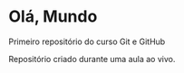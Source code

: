 # Olá, Mundo
 Primeiro repositório do curso Git e GitHub

Repositório criado durante uma aula ao vivo.